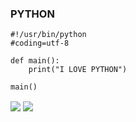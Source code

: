 

### PYTHON 
```
#!/usr/bin/python
#coding=utf-8

def main():
    print("I LOVE PYTHON")

main()
```
<img align="center" src="https://github-readme-stats.vercel.app/api?username=P4HRUL&show_icons=true&theme=chartreuse-dark&locale=id">
<img align="center" src="https://github-readme-stats.anuraghazra1.vercel.app/api/top-langs/?username=P4HRUL&layout=compact&theme=chartreuse-dark" /> <br>
